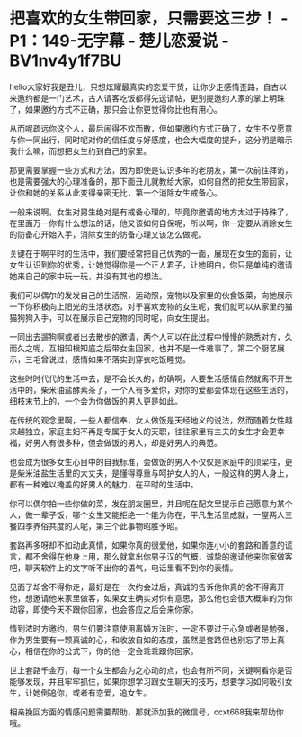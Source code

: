 # 把喜欢的女生带回家，只需要这三步！ - P1：149-无字幕 - 楚儿恋爱说 - BV1nv4y1f7BU

hello大家好我是丑儿，只想炫耀最真实的恋爱干货，让你少走感情歪路，自古以来邀约都是一门艺术，古人请客吃饭都得先送请帖，更别提邀约人家的掌上明珠了，如果邀约方式不正确，那只会让你更觉得你比也有用心。

从而呢疏远你这个人，最后闹得不欢而散，但如果邀约方式正确了，女生不仅愿意与你一同出行，同时呢对你的信任度与好感度，也会大幅度的提升，这分明是暗示我什么嘛，而想把女生约到自己的家里。

那更需要掌握一些方式和方法，因为即使是认识多年的老朋友，第一次前往拜访，也是需要强大的心理准备的，那下面丑儿就教给大家，如何自然的把女生带回家，让你和她的关系从此变得亲密无比，第一个消除女生戒备心。

一般来说啊，女生对男生绝对是有戒备心理的，毕竟你邀请的地方太过于特殊了，在里面万一你有什么想法的话，他又该如何自保呢，所以啊，你一定要从消除女生的防备心开始入手，消除女生的防备心理又该怎么做呢。

关键在于啊平时的生活中，我们要经常把自己优秀的一面，展现在女生的面前，让女生认识到你的优秀，让她觉得你是一个正人君子，让她明白，你只是单纯的邀请她来自己的家中玩一玩，并没有其他的想法。

我们可以偶尔的发发自己的生活照，运动照，宠物以及家里的伙食饭菜，向她展示一下你积极向上阳光的生活状态，对于喜欢宠物的女生呢，我们就可以从家里的猫猫狗狗入手，可以在展示自己宠物的同时呢，向女生提出。

一同出去遛狗啊或者出去散步的邀请，两个人可以在此过程中慢慢的熟悉对方，久而久之呢，互相知根知底之后带女生回家，也并不是一件难事了，第二个厨艺展示，三毛曾说过，感情如果不落实到穿衣吃饭睡觉。

这些时时代代的生活中去，是不会长久的，的确啊，人要生活感情自然就离不开生活中的，柴米油盐酵素茶了，一个人有多爱你，对你的爱都会体现在这些生活的，细枝末节上的，一个会为你做饭的男人更是如此。

在传统的观念里啊，一些人都信奉，女人做饭是天经地义的说法，然而随着女性越来越独立，家庭主妇不再是专属于女人的天职，往往家里有主夫的女生才会更幸福，好男人有很多种，但会做饭的男人，却是好男人的典范。

也会成为很多女生心目中的自我标准，会做饭的男人不仅仅是家庭中的顶梁柱，更是柴米油盐生活里的大丈夫，是懂得尊重与呵护女人的人，一般这样的男人身上，都有一种难以掩盖的好男人的魅力，在平时的生活中。

你可以偶尔拍一些你做的菜，发在朋友圈里，并且呢在配文里提示自己愿意为某个人，做一辈子饭，哪个女生又能拒绝一个能为你在，平凡生活里成就，一屋两人三餐四季养俗共度的人呢，第三个此事物昭胜予昭。

套路再多呀却不如动此真情，如果你真的很爱他，如果你连小小的套路和善意的谎言，都不舍得在他身上用，那么就拿出你男子汉的气概，诚挚的邀请他来你家做客吧，聊天软件上的文字听不出你的语气，电话里看不到你的表情。

见面了却舍不得你走，最好是在一次约会过后，真诚的告诉他你真的舍不得离开他，想邀请他来家里做客，如果女生确实对你有意思，那么他也会很大概率的为你动容，即使今天不跟你回家，也会答应之后会来你家。

情到浓时方邀约，男生们要注意使用离婚方法时，一定不要过于心急或者是勉强，作为男生要有一颗真诚的心，和收放自如的态度，虽然是套路但也别忘了带上真心，相信在你的公式下，你的他一定会乖乖跟你回家。

世上套路千金万，每一个女生都会为之心动的点，也会有所不同，关键啊看你是否能够发现，并且牢牢抓住，如果你想学习跟女生聊天的技巧，想要学习如何吸引女生，让她倒追你，或者有恋爱，追女生。

相亲挽回方面的情感问题需要帮助，那就添加我的微信号，ccxt668我来帮助你哦。